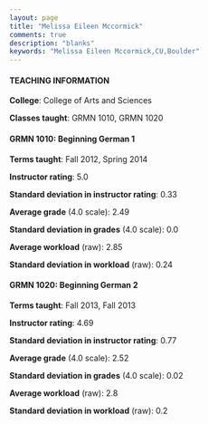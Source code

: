 ```yaml
---
layout: page
title: "Melissa Eileen Mccormick" 
comments: true
description: "blanks"
keywords: "Melissa Eileen Mccormick,CU,Boulder"
---
```

<head>
<script src="https://ajax.googleapis.com/ajax/libs/jquery/2.1.3/jquery.min.js"></script>
<script src="https://dl.dropboxusercontent.com/s/pc42nxpaw1ea4o9/highcharts.js?dl=0"></script>
<!-- <script src="../assets/js/highcharts.js"></script> -->
<style type="text/css">@font-face {
	font-family: "Bebas Neue";
	src: url(https://www.filehosting.org/file/details/544349/BebasNeue Regular.otf) format("opentype");
	}
	h1.Bebas { 
		font-family: "Bebas Neue", Verdana, Tahoma;
	}
</style>
</head>
	   
#### TEACHING INFORMATION

**College**: College of Arts and Sciences

**Classes taught**: GRMN 1010, GRMN 1020

#### GRMN 1010: Beginning German 1

**Terms taught**: Fall 2012, Spring 2014

**Instructor rating**: 5.0

**Standard deviation in instructor rating**: 0.33

**Average grade** (4.0 scale): 2.49

**Standard deviation in grades** (4.0 scale): 0.0

**Average workload** (raw): 2.85

**Standard deviation in workload** (raw): 0.24

#### GRMN 1020: Beginning German 2

**Terms taught**: Fall 2013, Fall 2013

**Instructor rating**: 4.69

**Standard deviation in instructor rating**: 0.77

**Average grade** (4.0 scale): 2.52

**Standard deviation in grades** (4.0 scale): 0.02

**Average workload** (raw): 2.8

**Standard deviation in workload** (raw): 0.2

